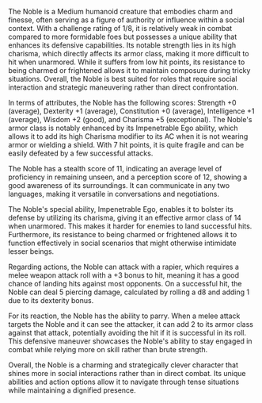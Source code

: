 The Noble is a Medium humanoid creature that embodies charm and finesse, often serving as a figure of authority or influence within a social context. With a challenge rating of 1/8, it is relatively weak in combat compared to more formidable foes but possesses a unique ability that enhances its defensive capabilities. Its notable strength lies in its high charisma, which directly affects its armor class, making it more difficult to hit when unarmored. While it suffers from low hit points, its resistance to being charmed or frightened allows it to maintain composure during tricky situations. Overall, the Noble is best suited for roles that require social interaction and strategic maneuvering rather than direct confrontation.

In terms of attributes, the Noble has the following scores: Strength +0 (average), Dexterity +1 (average), Constitution +0 (average), Intelligence +1 (average), Wisdom +2 (good), and Charisma +5 (exceptional). The Noble's armor class is notably enhanced by its Impenetrable Ego ability, which allows it to add its high Charisma modifier to its AC when it is not wearing armor or wielding a shield. With 7 hit points, it is quite fragile and can be easily defeated by a few successful attacks. 

The Noble has a stealth score of 11, indicating an average level of proficiency in remaining unseen, and a perception score of 12, showing a good awareness of its surroundings. It can communicate in any two languages, making it versatile in conversations and negotiations.

The Noble's special ability, Impenetrable Ego, enables it to bolster its defense by utilizing its charisma, giving it an effective armor class of 14 when unarmored. This makes it harder for enemies to land successful hits. Furthermore, its resistance to being charmed or frightened allows it to function effectively in social scenarios that might otherwise intimidate lesser beings.

Regarding actions, the Noble can attack with a rapier, which requires a melee weapon attack roll with a +3 bonus to hit, meaning it has a good chance of landing hits against most opponents. On a successful hit, the Noble can deal 5 piercing damage, calculated by rolling a d8 and adding 1 due to its dexterity bonus.

For its reaction, the Noble has the ability to parry. When a melee attack targets the Noble and it can see the attacker, it can add 2 to its armor class against that attack, potentially avoiding the hit if it is successful in its roll. This defensive maneuver showcases the Noble's ability to stay engaged in combat while relying more on skill rather than brute strength. 

Overall, the Noble is a charming and strategically clever character that shines more in social interactions rather than in direct combat. Its unique abilities and action options allow it to navigate through tense situations while maintaining a dignified presence.